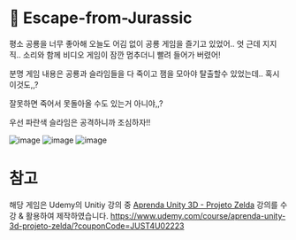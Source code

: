 # 🦕 Escape-from-Jurassic
평소 공룡을 너무 좋아해 오늘도 어김 없이 공룡 게임을 즐기고 있었어..
엇 근데 지지직.. 소리와 함께 비디오 게임이 잠깐 멈추더니 빨려 들어가 버렸어!

분명 게임 내용은 공룡과 슬라임들을 다 죽이고 잼을 모아야 탈출할수 있었는데.. 혹시 이것도,,?

잘못하면 죽어서 못돌아올 수도 있는거 아니야,,?

우선 파란색 슬라임은 공격하니까 조심하자!!


![image](https://github.com/Ogu1208/Escape-from-Jurassic/assets/76902448/ce7842d8-4e2e-4154-8d73-d70cfb8cc274)
![image](https://github.com/Ogu1208/Escape-from-Jurassic/assets/76902448/cfc28dc4-7993-4d01-b1d8-d4d79ca1f44a)
![image](https://github.com/Ogu1208/Escape-from-Jurassic/assets/76902448/1318ba67-7870-42c5-a1b9-92b1c13ec7e1)

# 참고
해당 게임은 Udemy의 Unitiy 강의 중 [Aprenda Unity 3D - Projeto Zelda](https://www.udemy.com/course/aprenda-unity-3d-projeto-zelda/?couponCode=JUST4U02223) 강의를 수강 & 활용하여 제작하였습니다.
https://www.udemy.com/course/aprenda-unity-3d-projeto-zelda/?couponCode=JUST4U02223
